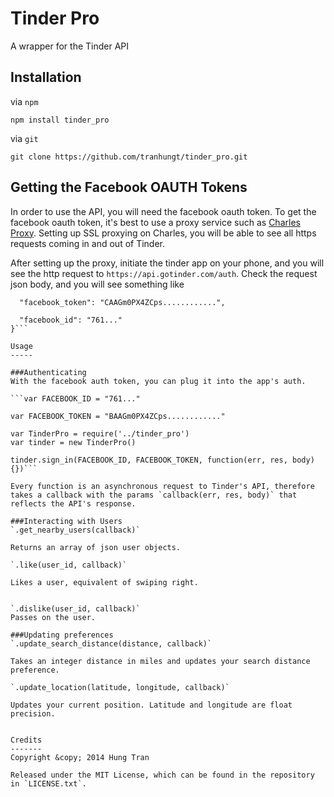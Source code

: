 Tinder Pro
==========
A wrapper for the Tinder API

Installation
------------
via `npm`

`npm install tinder_pro`

via `git`

`git clone https://github.com/tranhungt/tinder_pro.git`

Getting the Facebook OAUTH Tokens
---------------------------------
In order to use the API, you will need the facebook oauth token. To get the facebook oauth token, it's best to use a proxy service such as [Charles Proxy](http://www.charlesproxy.com/). Setting up SSL proxying on Charles, you will be able to see all https requests coming in and out of Tinder.

After setting up the proxy, initiate the tinder app on your phone, and you will see the http request to `https://api.gotinder.com/auth`. Check the request json body, and you will see something like

```{
  "facebook_token": "CAAGm0PX4ZCps............",

  "facebook_id": "761..."
}```

Usage
-----

###Authenticating
With the facebook auth token, you can plug it into the app's auth.

```var FACEBOOK_ID = "761..."

var FACEBOOK_TOKEN = "BAAGm0PX4ZCps............"

var TinderPro = require('../tinder_pro')
var tinder = new TinderPro()

tinder.sign_in(FACEBOOK_ID, FACEBOOK_TOKEN, function(err, res, body){})```

Every function is an asynchronous request to Tinder's API, therefore takes a callback with the params `callback(err, res, body)` that reflects the API's response.

###Interacting with Users
`.get_nearby_users(callback)`

Returns an array of json user objects.

`.like(user_id, callback)`

Likes a user, equivalent of swiping right.


`.dislike(user_id, callback)`
Passes on the user.

###Updating preferences
`.update_search_distance(distance, callback)`

Takes an integer distance in miles and updates your search distance preference.

`.update_location(latitude, longitude, callback)`

Updates your current position. Latitude and longitude are float precision.


Credits
-------
Copyright &copy; 2014 Hung Tran

Released under the MIT License, which can be found in the repository in `LICENSE.txt`.